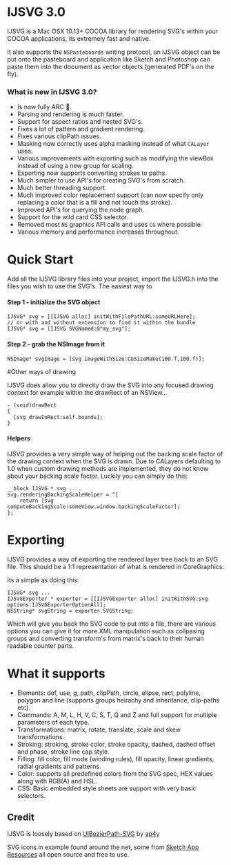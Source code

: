 IJSVG 3.0
===

IJSVG is a Mac OSX 10.13+ COCOA library for rendering SVG's within your COCOA applications, its extremely fast and native.

It also supports the `NSPasteboards` writing protocol, an IJSVG object can be put onto the pasteboard and application like Sketch and Photoshop can paste them into the document as vector objects (generated PDF's on the fly).

### What is new in IJSVG 3.0?
- Is now fully ARC 🎉.
- Parsing and rendering is much faster.
- Support for aspect ratios and nested SVG's.
- Fixes a lot of pattern and gradient rendering.
- Fixes various clipPath issues.
- Masking now correctly uses alpha masking instead of what `CALayer` uses.
- Various improvements with exporting such as modifying the viewBox instead of using a new group for scaling.
- Exporting now supports converting strokes to paths.
- Much simpler to use API's for creating SVG's from scratch.
- Much better threading support.
- Much improved color replacement support (can now specify only replacing a color that is a fill and not touch ths stroke).
- Improved API's for querying the node graph.
- Support for the wild card CSS selector.
- Removed most `NS` graphics API calls and uses `CG` where possible.
- Various memory and performance increases throughout.

Quick Start
====
Add all the IJSVG library files into your project, import the IJSVG.h into the files you wish to use the SVG's. The easiest way to

#### Step 1 - initialize the SVG object
    IJSVG* svg = [[IJSVG alloc] initWithFilePathURL:someURLHere];
    // or with and without extension to find it within the bundle
    IJSVG* svg = [IJSVG SVGNamed:@"my_svg"]; 

#### Step 2 - grab the NSImage from it
    NSImage* svgImage = [svg imageWithSize:CGSizeMake(100.f,100.f)];
  
#Other ways of drawing

IJSVG does allow you to directly draw the SVG into any focused drawing context for example within the drawRect of an NSView...

    - (void)drawRect
    {
      [svg drawInRect:self.bounds];
    }
    
#### Helpers

IJSVG provides a very simple way of helping out the backing scale factor of the drawing context when the SVG is drawn. Due to CALayers defaulting to 1.0 when custom drawing methods are implemented, they do not know about your backing scale factor. Luckily you can simply do this:

    __block IJSVG * svg ....
    svg.renderingBackingScaleHelper = ^{
        return [svg computeBackingScale:someView.window.backingScaleFactor];
    };
    
# Exporting

IJSVG provides a way of exporting the rendered layer tree back to an SVG file. This should be a 1:1 representation of what is rendered in CoreGraphics.

Its a simple as doing this:

    IJSVG* svg ...
    IJSVGExporter * exporter = [[IJSVGExporter alloc] initWithSVG:svg options:IJSVGExporterOptionAll];
    NSString* svgString = exporter.SVGString;
    
Which will give you back the SVG code to put into a file, there are various options you can give it for more XML manipulation such as collpasing groups and converting transform's from matrix's back to their human readable counter parts.
    
# What it supports
* Elements: def, use, g, path, clipPath, circle, elipse, rect, polyline, polygon and line (supports groups heirachy and inheritance, clip-paths etc).
* Commands: A, M, L, H, V, C, S, T, Q and Z and full support for multiple parameters of each type.
* Transformations: matrix, rotate, translate, scale and skew transformations.
* Stroking: stroking, stroke color, stroke opacity, dashed, dashed offset and phase, stroke line cap style.
* Filling: fill color, fill mode (winding rules), fill opacity, linear gradients, radial gradients and patterns.
* Color: supports all predefined colors from the SVG spec, HEX values along with RGB(A) and HSL.
* CSS: Basic embedded style sheets are support with very basic selectors.

## Credit
IJSVG is loosely based on [UIBezierPath-SVG](https://github.com/ap4y/UIBezierPath-SVG) by [ap4y](https://github.com/ap4y)

SVG icons in example found around the net, some from [Sketch App Resources](http://www.sketchappsources.com/all-svg-resource.html) all open source and free to use.
